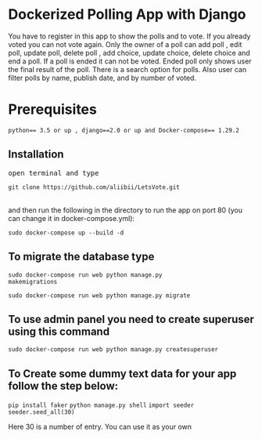 # Dockerized Polling App with Django

You have to register in this app to show the polls and to vote. If you already voted you can not vote again. Only the owner of a poll can add poll , edit poll, update poll, delete poll , add choice, update choice, delete choice and end a poll. If a poll is ended it can not be voted. Ended poll only shows user the final result of the poll. There is a search option for polls. Also user can filter polls by name, publish date, and by number of voted.

<h1>Prerequisites</h1>
<code>python== 3.5 or up , django==2.0 or up and Docker-compose== 1.29.2 </code>


<h2>Installation</h2>
<pre>open terminal and type</pre>
<code>git clone https://github.com/aliibii/LetsVote.git</code><br><br>

and then run the following in the directory to run the app on port 80 (you can change it in docker-compose.yml):

<code>sudo docker-compose up --build -d</code>

<h2>To migrate the database type</h2>

<code>sudo docker-compose run web python manage.py makemigrations</code>

<code>sudo docker-compose run web python manage.py migrate</code>

<h2>To use admin panel you need to create superuser using this command </h2>
<code>sudo docker-compose run web python manage.py createsuperuser</code>


<h2>To Create some dummy text data for your app follow the step below:</h2>
<code>pip install faker</code>
<code>python manage.py shell</code>
<code>import seeder</code>
<code>seeder.seed_all(30)</code>
<p>Here 30 is a number of entry. You can use it as your own</p>
